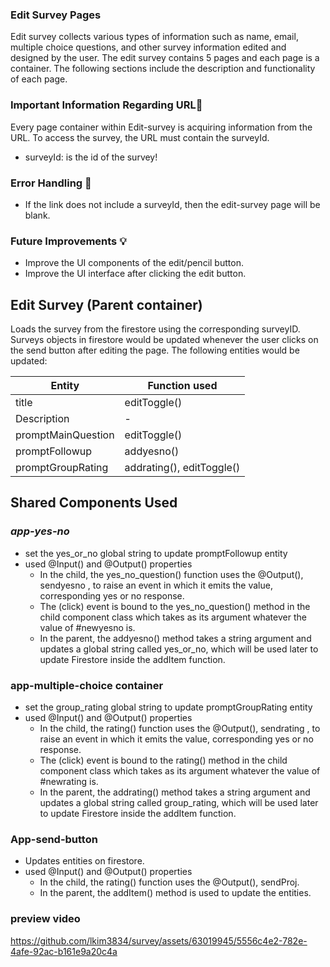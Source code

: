 ### **Edit Survey Pages**
Edit survey collects various types of information such as name, email, multiple choice questions, and other survey information edited and designed by the user. The edit survey contains 5 pages and each page is a container. The following sections include the description and functionality of each page.

### **Important Information Regarding URL**🔗
Every page container within Edit-survey is acquiring information from the URL. To access the survey, the URL must contain the surveyId. 
* surveyId: is the id of the survey!

### Error Handling 🐛
* If the link does not include a surveyId, then the edit-survey page will be blank.

### Future Improvements 💡
* Improve the UI components of the edit/pencil button.
* Improve the UI interface after clicking the edit button.

## Edit Survey (Parent container)
Loads the survey from the firestore using the corresponding surveyID. Surveys objects in firestore would be updated whenever the user clicks on the send button after editing the page. The following entities would be updated:

|   Entity                | Function used |
| -----------             | -----------   |
| title                   |  editToggle() |
| Description             |      -        |
| promptMainQuestion      |  editToggle() |
| promptFollowup          |   addyesno()  |
| promptGroupRating       |   addrating(), editToggle()    |

## Shared Components Used
### _app-yes-no_
* set the yes_or_no global string to update promptFollowup entity
* used @Input() and @Output() properties
   - In the child, the yes_no_question() function uses the @Output(), sendyesno , to raise an event in which it emits the value, corresponding yes or no response.
   - The (click) event is bound to the yes_no_question() method in the child component class which takes as its argument whatever the value of #newyesno is.
   - In the parent, the addyesno() method takes a string argument and updates a global string called yes_or_no, which will be used later to update Firestore inside the addItem function.

### app-multiple-choice container 
* set the group_rating global string to update promptGroupRating entity
* used @Input() and @Output() properties
   - In the child, the rating() function uses the @Output(), sendrating , to raise an event in which it emits the value, corresponding yes or no response.
   - The (click) event is bound to the rating() method in the child component class which takes as its argument whatever the value of #newrating is.
   - In the parent, the addrating() method takes a string argument and updates a global string called group_rating, which will be used later to update Firestore inside the addItem function.

### App-send-button
* Updates entities on firestore.
* used @Input() and @Output() properties
   - In the child, the rating() function uses the @Output(), sendProj.
   - In the parent, the addItem() method is used to update the entities.

### preview video



https://github.com/lkim3834/survey/assets/63019945/5556c4e2-782e-4afe-92ac-b161e9a20c4a



